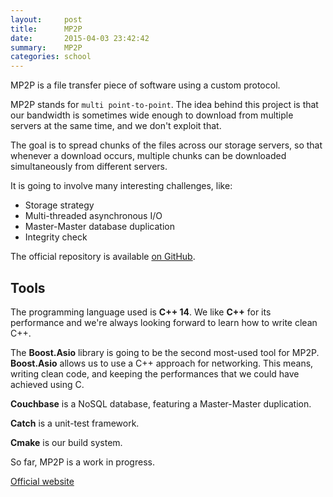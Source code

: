 ```yaml
---
layout:     post
title:      MP2P
date:       2015-04-03 23:42:42
summary:    MP2P
categories: school
---
```


MP2P is a file transfer piece of software using a custom protocol.

MP2P stands for `multi point-to-point`.
The idea behind this project is that our bandwidth is sometimes wide enough to
download from multiple servers at the same time, and we don't exploit that.

The goal is to spread chunks of the files across our storage servers,
so that whenever a download occurs, multiple chunks can be downloaded
simultaneously from different servers.

It is going to involve many interesting challenges, like:

* Storage strategy
* Multi-threaded asynchronous I/O
* Master-Master database duplication
* Integrity check

The official repository is available
[on GitHub](https://github.com/MP2P/MP2P).

## Tools

The programming language used is **C++ 14**.
We like **C++** for its performance and we're always looking forward to
learn how to write clean C++.

The **Boost.Asio** library is going to be the second most-used tool for MP2P.
**Boost.Asio** allows us to use a C++ approach for networking.
This means, writing clean code, and keeping the performances that we could
have achieved using C.

**Couchbase** is a NoSQL database, featuring a Master-Master duplication.

**Catch** is a unit-test framework.

**Cmake** is our build system.

So far, MP2P is a work in progress.

[Official website](http://mp2p.me)
